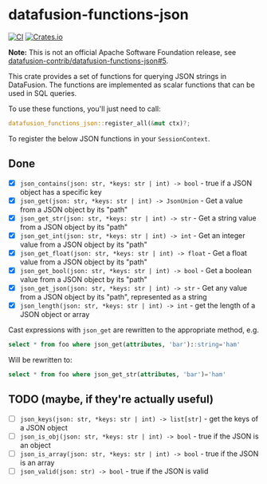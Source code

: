 # datafusion-functions-json

[![CI](https://github.com/datafusion-contrib/datafusion-functions-json/actions/workflows/ci.yml/badge.svg?event=push)](https://github.com/datafusion-contrib/datafusion-functions-json/actions/workflows/ci.yml?query=branch%3Amain)
[![Crates.io](https://img.shields.io/crates/v/datafusion-functions-json?color=green)](https://crates.io/crates/datafusion-functions-json)

**Note:** This is not an official Apache Software Foundation release, see [datafusion-contrib/datafusion-functions-json#5](https://github.com/datafusion-contrib/datafusion-functions-json/issues/5).

This crate provides a set of functions for querying JSON strings in DataFusion. The functions are implemented as scalar functions that can be used in SQL queries.

To use these functions, you'll just need to call:

```rust
datafusion_functions_json::register_all(&mut ctx)?;
```

To register the below JSON functions in your `SessionContext`.

## Done

* [x] `json_contains(json: str, *keys: str | int) -> bool` - true if a JSON object has a specific key
* [x] `json_get(json: str, *keys: str | int) -> JsonUnion` - Get a value from a JSON object by its "path"
* [x] `json_get_str(json: str, *keys: str | int) -> str` - Get a string value from a JSON object by its "path"
* [x] `json_get_int(json: str, *keys: str | int) -> int` - Get an integer value from a JSON object by its "path"
* [x] `json_get_float(json: str, *keys: str | int) -> float` - Get a float value from a JSON object by its "path"
* [x] `json_get_bool(json: str, *keys: str | int) -> bool` - Get a boolean value from a JSON object by its "path"
* [x] `json_get_json(json: str, *keys: str | int) -> str` - Get any value from a JSON object by its "path", represented as a string
* [x] `json_length(json: str, *keys: str | int) -> int` - get the length of a JSON object or array

Cast expressions with `json_get` are rewritten to the appropriate method, e.g.

```sql
select * from foo where json_get(attributes, 'bar')::string='ham'
```
Will be rewritten to:
```sql
select * from foo where json_get_str(attributes, 'bar')='ham'
```

## TODO (maybe, if they're actually useful)

* [ ] `json_keys(json: str, *keys: str | int) -> list[str]` - get the keys of a JSON object
* [ ] `json_is_obj(json: str, *keys: str | int) -> bool` - true if the JSON is an object
* [ ] `json_is_array(json: str, *keys: str | int) -> bool` - true if the JSON is an array
* [ ] `json_valid(json: str) -> bool` - true if the JSON is valid
